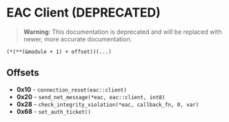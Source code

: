# EAC Client (DEPRECATED)
> **Warning**: This documentation is deprecated and will be replaced with newer, more accurate documentation.

`(*(**(&module + 1) + offset))(...)`

## Offsets
- **0x10** - `connection_reset(eac::client)`
- **0x20** - `send_net_message(*eac, eac::client, int8)`
- **0x28** - `check_integrity_violation(*eac, callback_fn, 0, var)`
- **0x68** - `set_auth_ticket()`